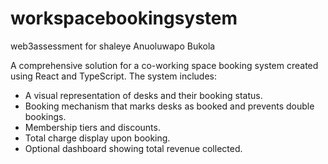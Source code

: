 # workspacebookingsystem
 web3assessment for shaleye Anuoluwapo Bukola

A comprehensive solution for a co-working space booking system created using React and TypeScript. The system includes:

- A visual representation of desks and their booking status.
- Booking mechanism that marks desks as booked and prevents double bookings.
- Membership tiers and discounts.
- Total charge display upon booking.
- Optional dashboard showing total revenue collected.